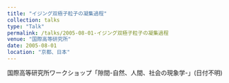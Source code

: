 ```yaml
---
title: "イジング双極子粒子の凝集過程"
collection: talks
type: "Talk"
permalink: /talks/2005-08-01-イジング双極子粒子の凝集過程
venue: "国際高等研究所"
date: 2005-08-01
location: "京都、日本"
---
```


国際高等研究所ワークショップ「隙間-自然、人間、社会の現象学-」(日付不明)
